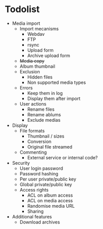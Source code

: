 # Todolist

 *  Media import
     *  Import mecanisms
         *  Webdav
         *  FTP
         *  rsync
         *  Upload form
         *  Archive upload form
     *  <del>Media copy</del>
     *  Album thumbnail
     *  Exclusion
         *  Hidden files
         *  Non supported media types
     *  Errors
         *  Keep them in log
         *  Display them after import
     *  User actions
         *  Rename files
         *  Rename ablums
         *  Exclude medias
 *  Display
     *  File formats
         *  Thumbnail / sizes
         *  Conversion
         *  Original file streamed
     *  Commenting
         *  External service or internal code?
 *  Security
     *  User login password
     *  Password hashing
     *  Per user private/public key
     *  Global private/public key
     *  Access rights
         *  ACL on album access
         *  ACL on media access
         *  Randomise media URL
         *  Sharing
 *  Additional features
     *  Download archives
